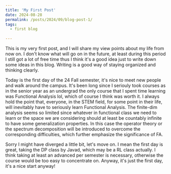 ```yaml
---
title: 'My First Post'
date: 2024-08-28
permalink: /posts/2024/09/blog-post-1/
tags:
  - first blog
  
---
```


This is my very first post, and I will share my view points about my life from now on. I don't know what will go on in the future, at least during this period I still got a lot of free time thus I think it's a good idea just to write down some ideas in this blog. Writing is a good way of staying organized and thinking clearly.     



 Today is the first day of the 24 Fall semester, it's nice to meet new people and walk around the campus. It's been long since I seriouly took courses as in the senior year as an undergrad the only course that I spent time learning was Functional Analysis lol, which of course I think was worth it. I always hold the point that, everyone, in the STEM field, for some point in their life, will inevitably have to seriously learn Functional Analysis. The finite-dim analysis seems so limited since whatever in functional class we need to learn or the space we are considering should at least be countably infinite to have some generalization properties. In this case the operator theory or the spectrum decomposition will be introduced to overcome the corresponding difficulties, which further emphasize the significance of FA.         

Sorry I might have diverged a little bit, let's move on. I mean the first day is great, taking the DP class by Javad, which may be a RL class actually. I think taking at least an advanced per semester is necessary, otherwise the course would be too easy to concentrate on. Anyway, it's just the first day, it's a nice start anyway!